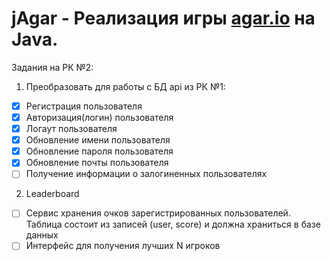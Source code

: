 # jAgar - Реализация игры [agar.io](http://agar.io/) на Java. 

Задания на РК №2:
 
1. Преобразовать для работы с БД api из РК №1:
 - [x] Регистрация пользователя
 - [x] Авторизация(логин) пользователя
 - [x] Логаут пользователя
 - [x] Обновление имени пользователя
 - [x] Обновление пароля пользователя
 - [x] Обновление почты пользователя
 - [ ] Получение информации о залогиненных пользователях
 
2. Leaderboard 
 - [ ] Сервис хранения очков зарегистрированных пользователей. Таблица состоит из записей (user, score) и должна храниться в базе данных
 - [ ] Интерфейс для получения лучших N игроков
